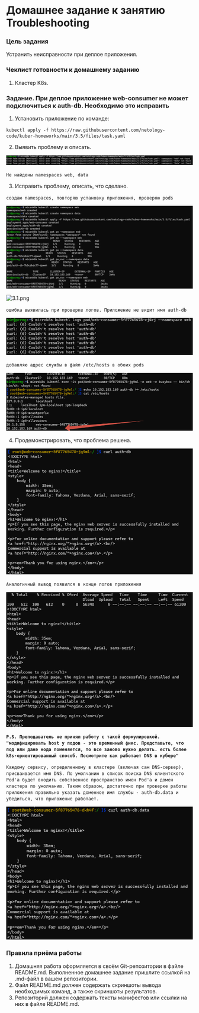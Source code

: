 # Домашнее задание к занятию Troubleshooting

### Цель задания

Устранить неисправности при деплое приложения.

### Чеклист готовности к домашнему заданию

1. Кластер K8s.

### Задание. При деплое приложение web-consumer не может подключиться к auth-db. Необходимо это исправить

1. Установить приложение по команде:
```shell
kubectl apply -f https://raw.githubusercontent.com/netology-code/kuber-homeworks/main/3.5/files/task.yaml
```
2. Выявить проблему и описать.

![2.png](img%2F2.png)

`Не найдены namespaces web, data`

3. Исправить проблему, описать, что сделано.

`создаю namespaces, повторяю установку приложения, проверяю pods`

![3.png](img%2F3.png)

![3.1.png](img%2F3.1.png)

`ошибка выявилась при проверке логов. Приложение не видит имя auth-db`

![3log.png](img%2F3log.png)

`добавляю адрес службы в файл /etc/hosts в обоих pods`

![3sol.png](img%2F3sol.png)

4. Продемонстрировать, что проблема решена.

![4.png](img%2F4.png)

`Аналогичный вывод появился в конце логов приложения`

![4log.png](img%2F4log.png)

**`P.S. Преподаватель не принял работу с такой формулировкой. "модифицировать host у подов - это временный фикс. Представьте, что под или даже нода поменяется, то все заново нужно делать. есть более k8s-ориентированный способ. Посмотрите как работает DNS в кубере"`**

`Каждому сервису, определенному в кластере (включая сам DNS-сервер), присваивается имя DNS. По умолчанию в список поиска DNS клиентского Pod'а будет входить собственное пространство имен Pod'а и домен кластера по умолчанию.
Таким образом, достаточно при проверке работы приложения правильно указать доменное имя службы - auth-db.data и убедиться, что приложение работает. 
`

![4name.png](img%2F4name.png)

### Правила приёма работы

1. Домашняя работа оформляется в своём Git-репозитории в файле README.md. Выполненное домашнее задание пришлите ссылкой на .md-файл в вашем репозитории.
2. Файл README.md должен содержать скриншоты вывода необходимых команд, а также скриншоты результатов.
3. Репозиторий должен содержать тексты манифестов или ссылки на них в файле README.md.
